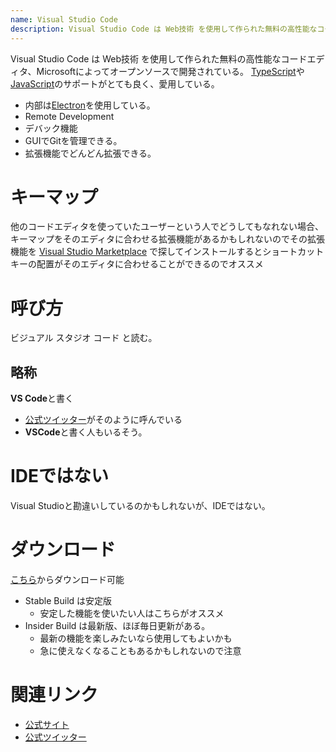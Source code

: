 ```yaml
---
name: Visual Studio Code
description: Visual Studio Code は Web技術 を使用して作られた無料の高性能なコードエディタ
---
```


Visual Studio Code は Web技術 を使用して作られた無料の高性能なコードエディタ、Microsoftによってオープンソースで開発されている。
[TypeScript](/tags/typescript)や[JavaScript](/tags/javascript)のサポートがとても良く、愛用している。

- 内部は[Electron](/tags/electron)を使用している。
- Remote Development
- デバック機能
- GUIでGitを管理できる。
- 拡張機能でどんどん拡張できる。

# キーマップ

他のコードエディタを使っていたユーザーという人でどうしてもなれない場合、キーマップをそのエディタに合わせる拡張機能があるかもしれないのでその拡張機能を [Visual Studio Marketplace](https://marketplace.visualstudio.com/search?target=VSCode&category=Keymaps&sortBy=Installs) で探してインストールするとショートカットキーの配置がそのエディタに合わせることができるのでオススメ


# 呼び方

ビジュアル スタジオ コード と読む。

## 略称

**VS Code**と書く

- [公式ツイッター](https://twitter.com/code)がそのように呼んでいる
- **VSCode**と書く人もいるそう。

# IDEではない

Visual Studioと勘違いしているのかもしれないが、IDEではない。

# ダウンロード

[こちら](https://code.visualstudio.com/)からダウンロード可能

- Stable Build は安定版
  - 安定した機能を使いたい人はこちらがオススメ
- Insider Build は最新版、ほぼ毎日更新がある。
  - 最新の機能を楽しみたいなら使用してもよいかも
  - 急に使えなくなることもあるかもしれないので注意

# 関連リンク

- [公式サイト](https://code.visualstudio.com/)
- [公式ツイッター](https://twitter.com/code)
